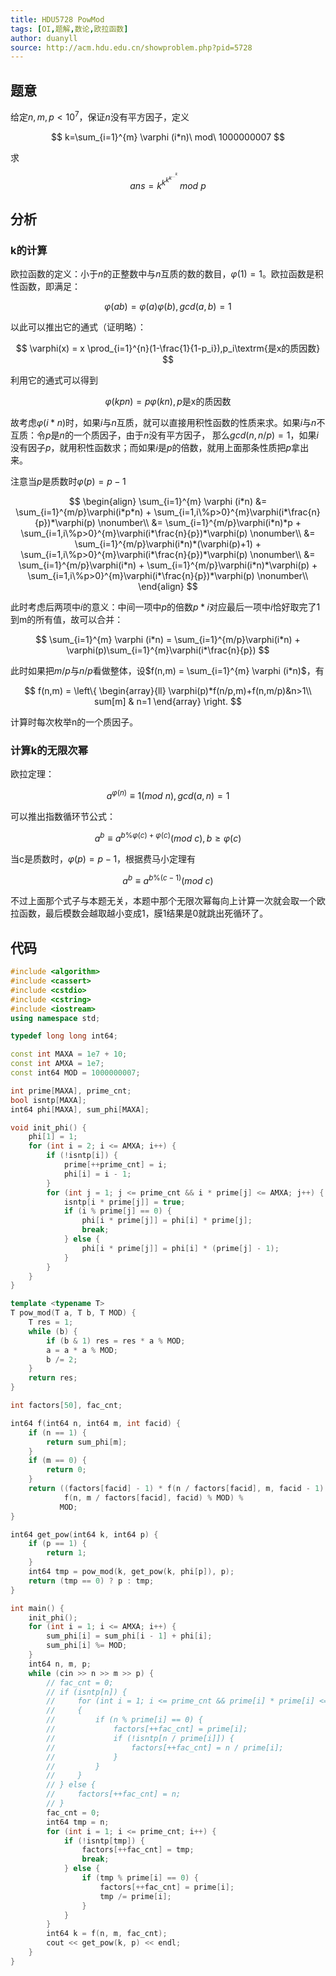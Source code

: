 ```yaml
---
title: HDU5728 PowMod
tags: [OI,题解,数论,欧拉函数]
author: duanyll
source: http://acm.hdu.edu.cn/showproblem.php?pid=5728
---
```


## 题意

给定$n,m,p < 10^7$，保证$n$没有平方因子，定义

$$
k=\sum_{i=1}^{m} \varphi (i*n)\ mod\ 1000000007
$$

求

$$
ans=k^{k^{k^{k^{\dots^k}}}}\ mod \ p
$$

## 分析

### k的计算

欧拉函数的定义：小于$n$的正整数中与$n$互质的数的数目，$\varphi(1)=1$。欧拉函数是积性函数，即满足：

$$
\varphi(ab) = \varphi(a)\varphi(b),gcd(a,b)=1
$$

以此可以推出它的通式（证明略）：

$$
\varphi(x) = x \prod_{i=1}^{n}(1-\frac{1}{1-p_i}),p_i\textrm{是x的质因数}
$$

利用它的通式可以得到

$$
\varphi(kpn) = p\varphi(kn),p\textrm{是x的质因数}
$$

故考虑$\varphi(i*n)$时，如果$i$与$n$互质，就可以直接用积性函数的性质来求。如果$i$与$n$不互质：令$p$是$n$的一个质因子，由于$n$没有平方因子，
那么$gcd(n,n/p)=1$，如果$i$没有因子$p$，就用积性函数求；而如果$i$是$p$的倍数，就用上面那条性质把$p$拿出来。

注意当$p$是质数时$\varphi(p)=p-1$

$$
\begin{align}
\sum_{i=1}^{m} \varphi (i*n) &= \sum_{i=1}^{m/p}\varphi(i*p*n) + \sum_{i=1,i\%p>0}^{m}\varphi(i*\frac{n}{p})*\varphi(p) \nonumber\\
                             &= \sum_{i=1}^{m/p}\varphi(i*n)*p + \sum_{i=1,i\%p>0}^{m}\varphi(i*\frac{n}{p})*\varphi(p) \nonumber\\
                             &= \sum_{i=1}^{m/p}\varphi(i*n)*(\varphi(p)+1) + \sum_{i=1,i\%p>0}^{m}\varphi(i*\frac{n}{p})*\varphi(p) \nonumber\\
                             &= \sum_{i=1}^{m/p}\varphi(i*n) + \sum_{i=1}^{m/p}\varphi(i*n)*\varphi(p) + \sum_{i=1,i\%p>0}^{m}\varphi(i*\frac{n}{p})*\varphi(p) \nonumber\\
\end{align}
$$

此时考虑后两项中$i$的意义：中间一项中$p$的倍数$p*i$对应最后一项中$i$恰好取完了1到m的所有值，故可以合并：

$$
\sum_{i=1}^{m} \varphi (i*n) = \sum_{i=1}^{m/p}\varphi(i*n) + \varphi(p)\sum_{i=1}^{m}\varphi(i*\frac{n}{p})
$$

此时如果把$m/p$与$n/p$看做整体，设$f(n,m) = \sum_{i=1}^{m} \varphi (i*n)$，有

$$
f(n,m) = \left\{ \begin{array}{ll}
\varphi(p)*f(n/p,m)+f(n,m/p)&n>1\\
sum[m] & n=1
\end{array} \right.
$$

计算时每次枚举n的一个质因子。

### 计算k的无限次幂

欧拉定理：

$$
a^{\varphi(n)} \equiv 1 (mod~n),gcd(a,n)=1
$$

可以推出指数循环节公式：

$$
a^b \equiv a^{b\%\varphi(c)+\varphi(c)} (mod~c),b \geq \varphi(c)
$$

当c是质数时，$\varphi(p)=p-1$，根据费马小定理有

$$
a^b \equiv a^{b\%(c-1)} (mod~c)
$$

不过上面那个式子与本题无关，本题中那个无限次幂每向上计算一次就会取一个欧拉函数，最后模数会越取越小变成1，膜1结果是0就跳出死循环了。

## 代码

```cpp
#include <algorithm>
#include <cassert>
#include <cstdio>
#include <cstring>
#include <iostream>
using namespace std;

typedef long long int64;

const int MAXA = 1e7 + 10;
const int AMXA = 1e7;
const int64 MOD = 1000000007;

int prime[MAXA], prime_cnt;
bool isntp[MAXA];
int64 phi[MAXA], sum_phi[MAXA];

void init_phi() {
    phi[1] = 1;
    for (int i = 2; i <= AMXA; i++) {
        if (!isntp[i]) {
            prime[++prime_cnt] = i;
            phi[i] = i - 1;
        }
        for (int j = 1; j <= prime_cnt && i * prime[j] <= AMXA; j++) {
            isntp[i * prime[j]] = true;
            if (i % prime[j] == 0) {
                phi[i * prime[j]] = phi[i] * prime[j];
                break;
            } else {
                phi[i * prime[j]] = phi[i] * (prime[j] - 1);
            }
        }
    }
}

template <typename T>
T pow_mod(T a, T b, T MOD) {
    T res = 1;
    while (b) {
        if (b & 1) res = res * a % MOD;
        a = a * a % MOD;
        b /= 2;
    }
    return res;
}

int factors[50], fac_cnt;

int64 f(int64 n, int64 m, int facid) {
    if (n == 1) {
        return sum_phi[m];
    }
    if (m == 0) {
        return 0;
    }
    return ((factors[facid] - 1) * f(n / factors[facid], m, facid - 1) % MOD +
            f(n, m / factors[facid], facid) % MOD) %
           MOD;
}

int64 get_pow(int64 k, int64 p) {
    if (p == 1) {
        return 1;
    }
    int64 tmp = pow_mod(k, get_pow(k, phi[p]), p);
    return (tmp == 0) ? p : tmp;
}

int main() {
    init_phi();
    for (int i = 1; i <= AMXA; i++) {
        sum_phi[i] = sum_phi[i - 1] + phi[i];
        sum_phi[i] %= MOD;
    }
    int64 n, m, p;
    while (cin >> n >> m >> p) {
        // fac_cnt = 0;
        // if (isntp[n]) {
        //     for (int i = 1; i <= prime_cnt && prime[i] * prime[i] <= n; i++)
        //     {
        //         if (n % prime[i] == 0) {
        //             factors[++fac_cnt] = prime[i];
        //             if (!isntp[n / prime[i]]) {
        //                 factors[++fac_cnt] = n / prime[i];
        //             }
        //         }
        //     }
        // } else {
        //     factors[++fac_cnt] = n;
        // }
        fac_cnt = 0;
        int64 tmp = n;
        for (int i = 1; i <= prime_cnt; i++) {
            if (!isntp[tmp]) {
                factors[++fac_cnt] = tmp;
                break;
            } else {
                if (tmp % prime[i] == 0) {
                    factors[++fac_cnt] = prime[i];
                    tmp /= prime[i];
                }
            }
        }
        int64 k = f(n, m, fac_cnt);
        cout << get_pow(k, p) << endl;
    }
}
```
